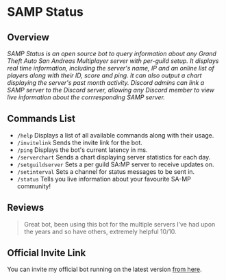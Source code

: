 # SAMP Status
## Overview
*SAMP Status is an open source bot to query information about any Grand Theft Auto San Andreas Multiplayer server with per-guild setup. It displays real time information, including the server's name, IP and an online list of players along with their ID, score and ping. It can also output a chart displaying the server's past month activity. Discord admins can link a SAMP server to the Discord server, allowing any Discord member to view live information about the corrresponding SAMP server.*
## Commands List
- `/help` Displays a list of all available commands along with their usage.
- `/invitelink` Sends the invite link for the bot.
- `/ping` Displays the bot's current latency in ms.
- `/serverchart` Sends a chart displaying server statistics for each day.
- `/setguildserver` Sets a per guild SA:MP server to receive updates on.
- `/setinterval` Sets a channel for status messages to be sent in.
- `/status` Tells you live information about your favourite SA-MP community!
## Reviews
> Great bot, been using this bot for the multiple servers I’ve had upon the years and so have others, extremely helpful 10/10.
## Official Invite Link
You can invite my official bot running on the latest version [from here](https://discord.com/api/oauth2/authorize?client_id=786612528951197726&permissions=0&scope=bot%20applications.commands).